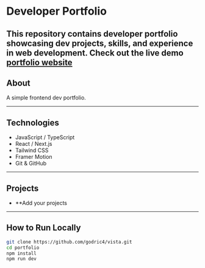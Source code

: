 # Developer Portfolio

This repository contains developer portfolio showcasing dev projects, skills, and experience in web development.
Check out the live demo [portfolio website](https://godricikeji.vercel.app/)
---

## About

A simple frontend dev portfolio.

---

## Technologies

- JavaScript / TypeScript  
- React / Next.js  
- Tailwind CSS  
- Framer Motion  
- Git & GitHub

---

## Projects

- **Add your projects

---

## How to Run Locally

```bash
git clone https://github.com/godric4/vista.git
cd portfolio
npm install
npm run dev
